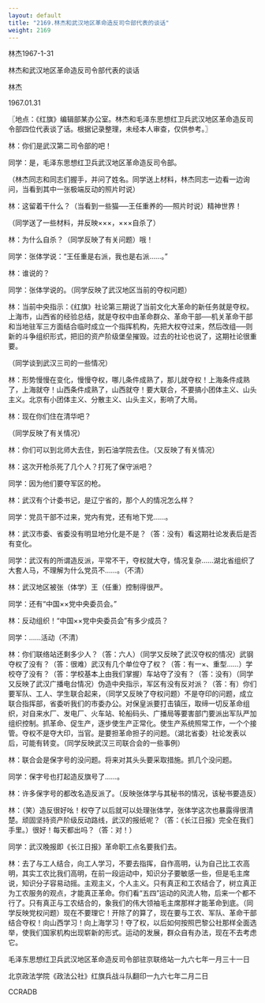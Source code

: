 ```yaml
---
layout: default
title: "2169.林杰和武汉地区革命造反司令部代表的谈话"
weight: 2169
---
```


林杰1967-1-31

林杰和武汉地区革命造反司令部代表的谈话

林杰

1967.01.31

〖地点：《红旗》编辑部某办公室。林杰和毛泽东思想红卫兵武汉地区革命造反司令部四位代表谈了话。根据记录整理，未经本人审查，仅供参考。〗

林：你们是武汉第二司令部的吧！

同学：是，毛泽东思想红卫兵武汉地区革命造反司令部。

（林杰同志和同志们握手，并问了姓名。同学送上材料，林杰同志一边看一边询问，当看到其中一张极端反动的照片时说）

林：这留着干什么？（当看到一些猫──王任重养的──照片时说）精神世界！

（同学送了一些材料，并反映×××，×××自杀了）

林：为什么自杀？（同学反映了有关问题）哦！

同学：张体学说：“王任重是右派，我也是右派……。”

林：谁说的？

同学：张体学说的。（同学反映了武汉地区当前的夺权问题）

林：当前中央指示：《红旗》社论第三期说了当前文化大革命的新任务就是夺权。上海市，山西省的经验总结，就是夺权中由革命群众、革命干部──机关革命干部和当地驻军三方面结合临时成立一个指挥机构，先把大权夺过来，然后改组──则新的斗争组织形式，把旧的资产阶级堡垒摧毁。过去的社论也说了，这期社论很重要。

（同学谈到武汉三司的一些情况）

林：形势慢慢在变化，慢慢夺权，哪儿条件成熟了，那儿就夺权！上海条件成熟了，上海就夺！山西条件成熟了，山西就夺！要大联合，不要搞小团体主义、山头主义。北京有小团体主义、分散主义、山头主义，影响了大局。

林：现在你们住在清华吧？

（同学反映了有关情况）

林：你们可以到北师大去住，到石油学院去住。（又反映了有关情况）

林：这次开枪杀死了几个人？打死了保守派吧？

同学：因为他们要夺军区的枪。

林：武汉有个计委书记，是辽宁省的，那个人的情况怎么样？

同学：党员干部不过来，党内有党，还有地下党……。

林：武汉市委、省委没有明显地分化是不是？（答：没有）看这期社论发表后是否有变化。

同学：武汉有的所谓造反派，平常不干，夺权就大夺，情况复杂……湖北省组织了大套人马，不理解为什么党员不……。（不清）

林：武汉地区被张（体学）王（任重）控制得很严。

同学：还有“中国××党中央委员会。”

林：反动组织！“中国××党中央委员会”有多少成员？

同学：……活动（不清）

林：你们联络站还剩多少人？（答：六人）（同学又反映了武汉夺权的情况）武钢夺权了没有？（答：很难）武汉有几个单位夺了权？（答：有一×、重型……）学校夺了没有？（答：学校基本上由我们掌握）车站夺了没有？（答：没有）（同学又反映了武汉广播电台情况）伪造中央指示，军区有没有反对派？（答：有）你们要军队、工人、学生联合起来，（同学又反映了夺权问题）不是夺印的问题，成立联合指挥部，省委听我们的市委办公。对保皇派要打击镇压，取缔一切反革命组织，对自来水厂、发电厂、火车站、轮船码头、广播局等要害部门要派出军队严加组织控制。抓革命、促生产，逐步使生产正常化。使生产系统照常工作，一个个接管。夺权不是夺大印，当官。是要担革命担子的问题。（湖北省委）社论发表以后，可能有转变。（同学反映武汉三司联合会的一些事例）

林：联合会是保字号的没问题。将来对其头头要采取措施。抓几个没问题。

同学：保字号也打起造反旗号了……。

林：许多保字号的都改名造反派了。（反映张体学与其秘书的情况，该秘书要造反）

林：（笑）造反很好吆！权夺了以后就可以处理张体学，张体学这次也暴露得很清楚。顽固坚持资产阶级反动路线，武汉的报纸呢？（答：《长江日报》完全在我们手里。）很好！每天都出吗？（答：对！）

同学：武汉晚报即《长江日报》革命职工点名要我们去。

林：去了与工人结合，向工人学习，不要去指挥，自作高明，认为自己比工农高明，其实工农比我们高明，在前一段运动中，知识分子要敏感一些，但是毛主席说，知识分子容易动摇。主观主义，个人主义。只有真正和工农结合了，树立真正为工农服务的观点，才能真正革命。你们看“五四”运动的风流人物，后来一个都不行了。只有真正与工农结合的，象我们的伟大领袖毛主席那样才能革命到底。（同学反映党权问题）现在不要理它！开除了的算了，现在要与工农、军队、革命干部结合夺权！向山西学习！向上海学习！夺了权，以后如何按照巴黎公社那样全面选举，使我们国家机构出现崭新的形式。运动的发展，群众自有办法，现在不去考虑它。

毛泽东思想红卫兵武汉地区革命造反司令部驻京联络站一九六七年一月三十一日

北京政法学院《政法公社》红旗兵战斗队翻印一九六七年二月二日

CCRADB

